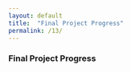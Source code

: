 ```yaml
---
layout: default
title:  "Final Project Progress"
permalink: /13/
---
```


### Final Project Progress
